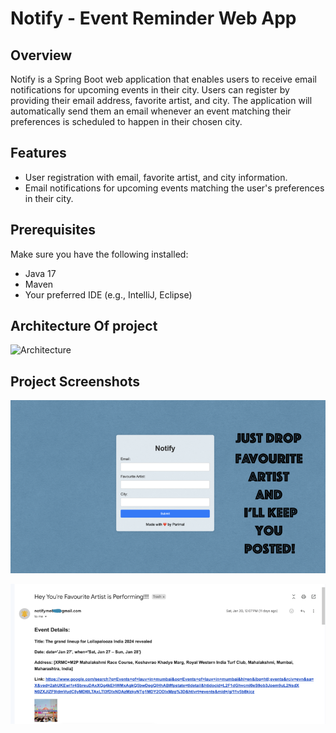 # Notify - Event Reminder Web App

## Overview

Notify is a Spring Boot web application that enables users to receive email notifications for upcoming events in their city. Users can register by providing their email address, favorite artist, and city. The application will automatically send them an email whenever an event matching their preferences is scheduled to happen in their chosen city.

## Features

- User registration with email, favorite artist, and city information.
- Email notifications for upcoming events matching the user's preferences in their city.

## Prerequisites

Make sure you have the following installed:

- Java 17
- Maven
- Your preferred IDE (e.g., IntelliJ, Eclipse)

## Architecture Of project

![Architecture](/screenshots/3.png)


## Project Screenshots
![Screenshot1](/screenshots/1.png)


![Screenshot2](/screenshots/2.png)




